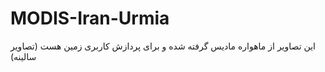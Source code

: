# MODIS-Iran-Urmia
این تصاویر از ماهواره مادیس گرفته شده و برای پردازش کاربری زمین هست (تصاویر سالینه)
